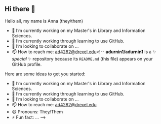 ## Hi there 👋
Hello all, my name is Anna (they/them)
- 🔭 I’m currently working on my Master's in Library and Information Sciences. 
- 🌱 I’m currently working through learning to use GitHub.
- 👯 I’m looking to collaborate on ...
- 📫 How to reach me: ad4282@drexel.edu<!--
**adurnin1/adurnin1** is a ✨ _special_ ✨ repository because its `README.md` (this file) appears on your GitHub profile.

Here are some ideas to get you started:

- 🔭 I’m currently working on my Master's in Library and Information Sciences. 
- 🌱 I’m currently working through learning to use GitHub.
- 👯 I’m looking to collaborate on ...
- 📫 How to reach me: ad4282@drexel.edu
- 😄 Pronouns: They/Them
- ⚡ Fun fact: ...
-->
